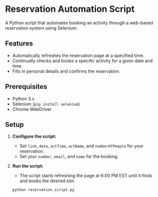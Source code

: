 # Reservation Automation Script

A Python script that automates booking an activity through a web-based reservation system using Selenium.

## Features

- Automatically refreshes the reservation page at a specified time.
- Continually checks and books a specific activity for a given date and time.
- Fills in personal details and confirms the reservation.

## Prerequisites

- Python 3.x
- Selenium (`pip install selenium`)
- Chrome WebDriver

## Setup

1. **Configure the script:**

   - Set `link`, `date`, `actTime`, `actName`, and `numberOfPeople` for your reservation.
   - Set your `number`, `email`, and `name` for the booking.

2. **Run the script:**
   - The script starts refreshing the page at 6:00 PM EST until it finds and books the desired slot.
   ```bash
   python reservation_script.py
   ```
